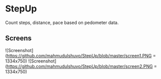 # StepUp
Count steps, distance, pace based on pedometer data.

## Screens
![Screenshot](https://github.com/mahmudulshuvo/StepUp/blob/master/screen1.PNG = 1334x750) 
![Screenshot](https://github.com/mahmudulshuvo/StepUp/blob/master/screen2.PNG = 1334x750)

